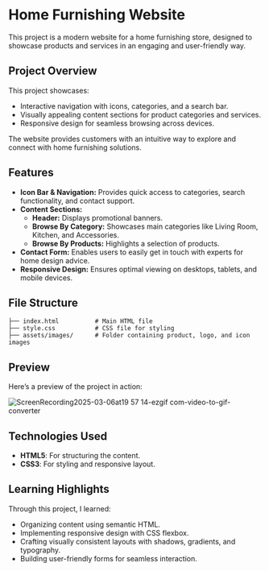 # Home Furnishing Website

This project is a modern website for a home furnishing store, designed to showcase products and services in an engaging and user-friendly way.

## Project Overview
This project showcases:
- Interactive navigation with icons, categories, and a search bar.
- Visually appealing content sections for product categories and services.
- Responsive design for seamless browsing across devices.

The website provides customers with an intuitive way to explore and connect with home furnishing solutions.

## Features
- **Icon Bar & Navigation:** Provides quick access to categories, search functionality, and contact support.
- **Content Sections:**
  - **Header:** Displays promotional banners.
  - **Browse By Category:** Showcases main categories like Living Room, Kitchen, and Accessories.
  - **Browse By Products:** Highlights a selection of products.
- **Contact Form:** Enables users to easily get in touch with experts for home design advice.
- **Responsive Design:** Ensures optimal viewing on desktops, tablets, and mobile devices.

## File Structure
```
├── index.html          # Main HTML file
├── style.css           # CSS file for styling
├── assets/images/      # Folder containing product, logo, and icon images
```


## Preview
Here’s a preview of the project in action:

![ScreenRecording2025-03-06at19 57 14-ezgif com-video-to-gif-converter](https://github.com/user-attachments/assets/39f54e14-cade-4731-9bdb-620af192b244)


## Technologies Used
- **HTML5**: For structuring the content.
- **CSS3**: For styling and responsive layout.

## Learning Highlights
Through this project, I learned:
- Organizing content using semantic HTML.
- Implementing responsive design with CSS flexbox.
- Crafting visually consistent layouts with shadows, gradients, and typography.
- Building user-friendly forms for seamless interaction.
